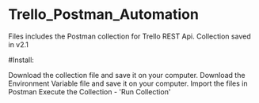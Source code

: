 # Trello_Postman_Automation

Files includes the Postman collection for Trello REST Api. Collection saved in v2.1

#Install:

Download the collection file and save it on your computer.
Download the Environment Variable file and save it on your computer.
Import the files in Postman
Execute the Collection - 'Run Collection'
